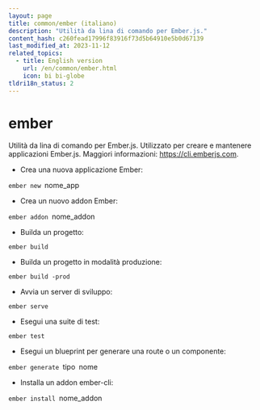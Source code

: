 ```yaml
---
layout: page
title: common/ember (italiano)
description: "Utilità da lina di comando per Ember.js."
content_hash: c260fead17996f83916f73d5b64910e5b0d67139
last_modified_at: 2023-11-12
related_topics:
  - title: English version
    url: /en/common/ember.html
    icon: bi bi-globe
tldri18n_status: 2
---
```

# ember

Utilità da lina di comando per Ember.js.
Utilizzato per creare e mantenere applicazioni Ember.js.
Maggiori informazioni: <https://cli.emberjs.com>.

- Crea una nuova applicazione Ember:

`ember new `<span class="tldr-var badge badge-pill bg-dark-lm bg-white-dm text-white-lm text-dark-dm font-weight-bold">nome_app</span>

- Crea un nuovo addon Ember:

`ember addon `<span class="tldr-var badge badge-pill bg-dark-lm bg-white-dm text-white-lm text-dark-dm font-weight-bold">nome_addon</span>

- Builda un progetto:

`ember build`

- Builda un progetto in modalità produzione:

`ember build -prod`

- Avvia un server di sviluppo:

`ember serve`

- Esegui una suite di test:

`ember test`

- Esegui un blueprint per generare una route o un componente:

`ember generate `<span class="tldr-var badge badge-pill bg-dark-lm bg-white-dm text-white-lm text-dark-dm font-weight-bold">tipo</span>` `<span class="tldr-var badge badge-pill bg-dark-lm bg-white-dm text-white-lm text-dark-dm font-weight-bold">nome</span>

- Installa un addon ember-cli:

`ember install `<span class="tldr-var badge badge-pill bg-dark-lm bg-white-dm text-white-lm text-dark-dm font-weight-bold">nome_addon</span>
